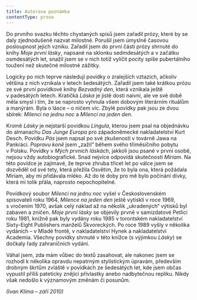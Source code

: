 ```yaml
---
title: Autorova poznámka
contentType: prose
---
```


  

Do prvního svazku těchto chystaných spisů jsem zařadil prózy, které by se daly zjednodušeně nazvat milostné. Porušil jsem úmyslně časovou posloupnost jejich vzniku. Zařadil jsem do první části prózy shrnuté do knihy _Moje první lásky_, napsané na sklonku sedmdesátých a v začátku osmdesátých let, snažil jsem se v nich totiž vylíčit pocity spíše pubertálního toužení než skutečné milostné zážitky.

Logicky po nich teprve následují povídky o zralejších vztazích, ačkoliv většina z nich vznikala v letech šedesátých. Zařadil jsem také krátkou prózu ze své první povídkové knihy _Bezvadný den_, která vznikala ještě v padesátých letech. Kratičká _Láska_ je jistě dosti naivní, ale ve své době měla smysl i tím, že se naprosto vyhnula všem dobovým literárním rituálům a manýrám. Byla o lásce – o ničem víc. Zbylé povídky pak jsou ze dvou sbírek: _Milenci na jednu noc_ a _Milenci na jeden den_.

Kromě _Lásky_ je nejstarší povídkou _Lingula_, kterou jsem psal na objednávku do almanachu _Das Junge Europa_ pro západoněmecké nakladatelství Kurt Desch. Povídku _Pás_ jsem napsal po své zkušenosti v továrně Jawa na Pankráci. _Popravu koně_ jsem „zažil“ během svého tříměsíčního pobytu v Polsku. Povídky v _Mých prvních láskách_, jakkoli jsou psané v první osobě, nejsou vždy autobiografické. Snad nejvíce odpovídá skutečnosti _Miriam_. Na této povídce je zajímavé, že teprve zhruba třicet let po válce jsem se dozvěděl od své tety, která přežila Osvětim, že to byla ona, která požádala Miriam, aby mi přidávala mléko. Až do té doby pro mě bylo počínání dívky, která mi tolik přála, naprosto nepochopitelné.

Povídkový soubor _Milenci na jednu_ _noc_ vyšel v Československém spisovateli roku 1964, _Milence na jeden den_ ještě vytiskli v roce 1969, s vročením 1970, avšak celý náklad až na několik „ukradených“ výtisků byl zabaven a zničen. _Moje první lásky_ se objevily prvně v samizdatové Petlici roku 1981, knižně pak byly vydány roku 1985 v torontském nakladatelství Sixty-Eight Publishers manželů Škvoreckých. Po roce 1989 vyšly v několika vydáních – v Mladé frontě, v nakladatelství Hynek a nakladatelství Academia. Všechny povídky shrnuté v této knížce (s výjimkou _Lásky_) se dočkaly řady zahraničních vydání.

Váhal jsem, zda mám vůbec do textů zasahovat, ale nakonec jsem se rozhodl k několika opravdu nepatrným stylistickým úpravám, především drobným škrtům zvláště v povídkách ze šedesátých let, kde jsem občas vypustil příliš pateticky znějící přívlastky anebo nadbytečnou repliku. Nikdy však nedošlo k významovým změnám či posunům.

_(Ivan Klíma – září 2010)_
